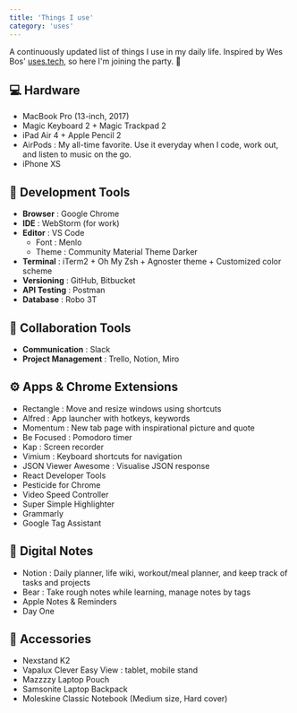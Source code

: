 ```yaml
---
title: 'Things I use'
category: 'uses'
---
```


A continuously updated list of things I use in my daily life. Inspired by Wes Bos' <a href='https://uses.tech/' target='__blank'>uses.tech</a>, so here I'm joining the party. 🎉

## 💻 Hardware

- MacBook Pro (13-inch, 2017)
- Magic Keyboard 2 + Magic Trackpad 2
- iPad Air 4 + Apple Pencil 2
- AirPods : My all-time favorite. Use it everyday when I code, work out, and listen to music on the go.
- iPhone XS

## 🚀 Development Tools

- **Browser** : Google Chrome
- **IDE** : WebStorm (for work)
- **Editor** : VS Code
  - Font : Menlo
  - Theme : Community Material Theme Darker
- **Terminal** : iTerm2 + Oh My Zsh + Agnoster theme + Customized color scheme
- **Versioning** : GitHub, Bitbucket
- **API Testing** : Postman
- **Database** : Robo 3T

## 🤝 Collaboration Tools

- **Communication** : Slack
- **Project Management** : Trello, Notion, Miro

## ⚙️ Apps & Chrome Extensions

- Rectangle : Move and resize windows using shortcuts
- Alfred : App launcher with hotkeys, keywords
- Momentum : New tab page with inspirational picture and quote
- Be Focused : Pomodoro timer
- Kap : Screen recorder
- Vimium : Keyboard shortcuts for navigation
- JSON Viewer Awesome : Visualise JSON response
- React Developer Tools
- Pesticide for Chrome
- Video Speed Controller
- Super Simple Highlighter
- Grammarly
- Google Tag Assistant

## 📝 Digital Notes

- Notion : Daily planner, life wiki, workout/meal planner, and keep track of tasks and projects
- Bear : Take rough notes while learning, manage notes by tags
- Apple Notes & Reminders
- Day One

## 🎀 Accessories

- Nexstand K2
- Vapalux Clever Easy View : tablet, mobile stand
- Mazzzzy Laptop Pouch
- Samsonite Laptop Backpack
- Moleskine Classic Notebook (Medium size, Hard cover)
